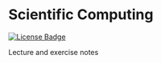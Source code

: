 # Scientific Computing

[![License Badge](https://img.shields.io/github/license/Computational-Applied-Mechanics/scico)](LICENSE.md)

Lecture and exercise notes

